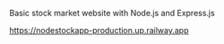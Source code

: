 Basic stock market website with Node.js and Express.js

https://nodestockapp-production.up.railway.app
